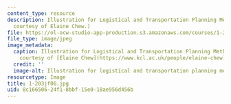 ```yaml
---
content_type: resource
description: Illustration for Logistical and Transportation Planning Methods. (Image
  courtesy of Elaine Chew.)
file: https://ol-ocw-studio-app-production.s3.amazonaws.com/courses/1-203j-logistical-and-transportation-planning-methods-fall-2006/8c16650624f18bbf15e018ae956d456b_1-203jf06.jpg
file_type: image/jpeg
image_metadata:
  caption: Illustration for Logistical and Transportation Planning Methods. (Image
    courtesy of [Elaine Chew](https://www.kcl.ac.uk/people/elaine-chew).)
  credit: ''
  image-alt: Illustration for logistical and transportation planning methods.
resourcetype: Image
title: 1-203jf06.jpg
uid: 8c166506-24f1-8bbf-15e0-18ae956d456b
---
```

